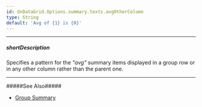 ```yaml
---
id: dxDataGrid.Options.summary.texts.avgOtherColumn
type: String
default: 'Avg of {1} is {0}'
---
```

---
##### shortDescription
Specifies a pattern for the *"avg"* summary items displayed in a group row or in any other column rather than the parent one.

---
#####See Also#####
- [Group Summary](/concepts/05%20Widgets/DataGrid/65%20Summaries/20%20Group%20Summary/Group%20Summary.md '/Documentation/Guide/Widgets/DataGrid/Summaries/Group_Summary/')